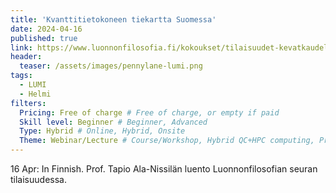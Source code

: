 ```yaml
---
title: 'Kvanttitietokoneen tiekartta Suomessa'
date: 2024-04-16
published: true
link: https://www.luonnonfilosofia.fi/kokoukset/tilaisuudet-kevatkaudella-2024/
header:
  teaser: /assets/images/pennylane-lumi.png
tags:
  - LUMI
  - Helmi
filters:
  Pricing: Free of charge # Free of charge, or empty if paid
  Skill level: Beginner # Beginner, Advanced
  Type: Hybrid # Online, Hybrid, Onsite
  Theme: Webinar/Lecture # Course/Workshop, Hybrid QC+HPC computing, Programming, Webinar/Lecture
---
```

16 Apr: In Finnish. Prof. Tapio Ala-Nissilän luento Luonnonfilosofian seuran tilaisuudessa.
